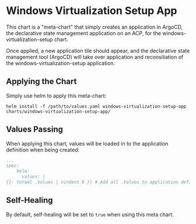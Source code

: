 # Windows Virtualization Setup App
This chart is a "meta-chart" that simply creates an application in ArgoCD, the declarative state management application on an ACP, for the windows-virtualization-setup chart.

Once applied, a new application tile should appear, and the declarative state management tool (ArgoCD) will take over application and reconsiliation of the windows-virtualization-setup application.

## Applying the Chart
Simply use helm to apply this meta-chart:
```
helm install -f /path/to/values.yaml windows-virtualization-setup-app charts/windows-virtualization-setup-app/
```

## Values Passing
When applying this chart, values will be loaded in to the application definition when being created:
```yaml
...
spec:
    helm:
      values: |
{{- toYaml .Values | nindent 8 }} # Add all .Values to application definition
```

## Self-Healing
By default, self-healing will be set to `true` when using this meta chart.
